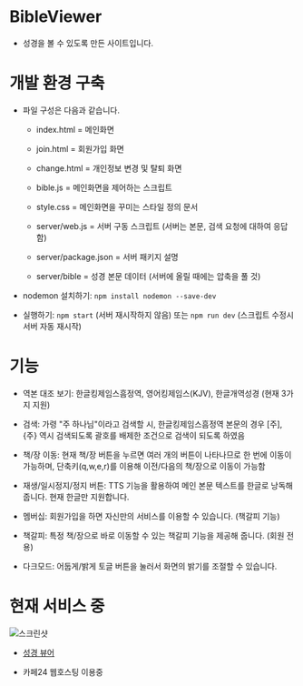 # BibleViewer

  - 성경을 볼 수 있도록 만든 사이트입니다.

# 개발 환경 구축

  - 파일 구성은 다음과 같습니다.
  
    - index.html = 메인화면
    
    - join.html = 회원가입 화면
    
    - change.html = 개인정보 변경 및 탈퇴 화면
    
    - bible.js = 메인화면을 제어하는 스크립트

    - style.css = 메인화면을 꾸미는 스타일 정의 문서
    
    - server/web.js = 서버 구동 스크립트 (서버는 본문, 검색 요청에 대하여 응답함)

    - server/package.json = 서버 패키지 설명
    
    - server/bible = 성경 본문 데이터 (서버에 올릴 때에는 압축을 풀 것)

  - nodemon 설치하기: `npm install nodemon --save-dev`

  - 실행하기: `npm start` (서버 재시작하지 않음) 또는 `npm run dev` (스크립트 수정시 서버 자동 재시작)

# 기능

  - 역본 대조 보기: 한글킹제임스흠정역, 영어킹제임스(KJV), 한글개역성경 (현재 3가지 지원)
  
  - 검색: 가령 "주 하나님"이라고 검색할 시, 한글킹제임스흠정역 본문의 경우 [주], {주} 역시 검색되도록 괄호를 배제한 조건으로 검색이 되도록 하였음
  
  - 책/장 이동: 현재 책/장 버튼을 누르면 여러 개의 버튼이 나타나므로 한 번에 이동이 가능하며, 단축키(q,w,e,r)를 이용해 이전/다음의 책/장으로 이동이 가능함
  
  - 재생/일시정지/정지 버튼: TTS 기능을 활용하여 메인 본문 텍스트를 한글로 낭독해 줍니다. 현재 한글만 지원합니다.
  
  - 멤버십: 회원가입을 하면 자신만의 서비스를 이용할 수 있습니다. (책갈피 기능)
  
  - 책갈피: 특정 책/장으로 바로 이동할 수 있는 책갈피 기능을 제공해 줍니다. (회원 전용)
  
  - 다크모드: 어둡게/밝게 토글 버튼을 눌러서 화면의 밝기를 조절할 수 있습니다.

# 현재 서비스 중
  
![스크린샷](https://user-images.githubusercontent.com/16474083/209277443-665a12d9-e8d0-4264-8bf7-733496e9e163.png)

  - [성경 뷰어](http://peacemaker84.dothome.co.kr/BibleViewer/index.html)
  
  - 카페24 웹호스팅 이용중
